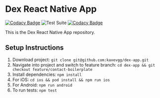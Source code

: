 # Dex React Native App

[![Codacy Badge](https://api.codacy.com/project/badge/Grade/a04932437c1b449e81cfe97b951b495f)](https://app.codacy.com/manual/kaxevgg/dex-app?utm_source=github.com&utm_medium=referral&utm_content=kaxevgg/dex-app&utm_campaign=Badge_Grade_Dashboard) ![Test Suite](https://github.com/kaxevgg/dex-app/workflows/Test%20Suite/badge.svg) [![Codacy Badge](https://app.codacy.com/project/badge/Coverage/ab565c8478474d6fbcf3d4214aed7245)](https://www.codacy.com/manual/kaxevgg/dex-app?utm_source=github.com&utm_medium=referral&utm_content=kaxevgg/dex-app&utm_campaign=Badge_Coverage)

This is the Dex React Native App repository.

## Setup Instructions

1. Download project: `git clone git@github.com:kaxevgg/dex-app.git`
2. Navigate into project and switch to feature branch: `cd dex-app && git checkout feature/contact-boilerplate`
3. Install dependencies: `npm install`
4. For iOS: `cd ios && pod install && npm run ios`
5. For Android: `npm run android`
6. To run tests: `npm test`
